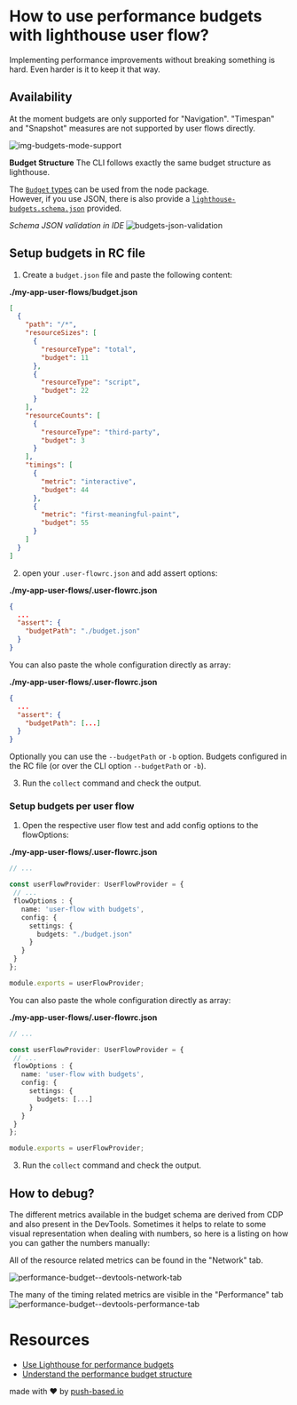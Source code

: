# How to use performance budgets with lighthouse user flow?

Implementing performance improvements without breaking something is hard. 
Even harder is it to keep it that way.

## Availability

At the moment budgets are only supported for "Navigation". "Timespan" and "Snapshot" measures are not supported by user flows directly. 

![img-budgets-mode-support](https://user-images.githubusercontent.com/10064416/164580628-967f169e-f4ee-4aca-9cb4-bd9a787b8762.PNG)

**Budget Structure**
The CLI follows exactly the same budget structure as lighthouse. 

The [`Budget` types](https://github.com/GoogleChrome/lighthouse/blob/89a61379e6bd0a55b94643b3ce583c00203c0fbc/types/lhr/budget.d.ts) can be used from the node package.  
However, if you use JSON, there is also provide a [`lighthouse-budgets.schema.json`](../src/lighthouse-budgets.schema.json) provided.

_Schema JSON validation in IDE_
![budgets-json-validation](https://user-images.githubusercontent.com/10064416/164541563-57379716-ec88-423b-9e5d-bd10d0c4a78d.PNG)

## Setup budgets in RC file

1. Create a `budget.json` file and paste the following content:  

**./my-app-user-flows/budget.json**
```json
[
  {
    "path": "/*",
    "resourceSizes": [
      {
        "resourceType": "total",
        "budget": 11
      },
      {
        "resourceType": "script",
        "budget": 22
      }
    ],
    "resourceCounts": [
      {
        "resourceType": "third-party",
        "budget": 3
      }
    ],
    "timings": [
      {
        "metric": "interactive",
        "budget": 44
      },
      {
        "metric": "first-meaningful-paint",
        "budget": 55
      }
    ]
  }
]
```

2. open your `.user-flowrc.json` and add assert options:

**./my-app-user-flows/.user-flowrc.json**
```json
{
  ...
  "assert": {
    "budgetPath": "./budget.json"
  }
}
```
You can also paste the whole configuration directly as array:

**./my-app-user-flows/.user-flowrc.json**
```json
{
  ...
  "assert": {
    "budgetPath": [...]
  }
}
```

Optionally you can use the `--budgetPath` or `-b` option.
Budgets configured in the RC file (or over the CLI option `--budgetPath` or `-b`).

3. Run the `collect` command and check the output.

### Setup budgets per user flow

1. Open the respective user flow test and add config options to the flowOptions:

**./my-app-user-flows/.user-flowrc.json**
 ```typescript
// ...

const userFlowProvider: UserFlowProvider = {
  // ...
  flowOptions : {
    name: 'user-flow with budgets',
    config: {
      settings: {
        budgets: "./budget.json"
      }
    }
  }
};

module.exports = userFlowProvider;
```
You can also paste the whole configuration directly as array:

**./my-app-user-flows/.user-flowrc.json**
 ```typescript
// ...

const userFlowProvider: UserFlowProvider = {
  // ...
  flowOptions : {
    name: 'user-flow with budgets',
    config: {
      settings: {
        budgets: [...]
      }
    }
  }
};

module.exports = userFlowProvider;
```
3. Run the `collect` command and check the output.

## How to debug?

The different metrics available in the budget schema are derived from CDP and also present in the DevTools.
Sometimes it helps to relate to some visual representation when dealing with numbers, so here is a listing on how you can gather the numbers manually:

All of the resource related metrics can be found in the "Network" tab.

![performance-budget--devtools-network-tab](https://user-images.githubusercontent.com/10064416/164570333-f11c2ec2-64b3-4f95-b845-0ba19fb23c30.png)

The many of the timing related metrics are visible in the "Performance" tab
![performance-budget--devtools-performance-tab](https://user-images.githubusercontent.com/10064416/164570353-6f9ff215-ad25-4928-9ca1-49151a4e57ed.png)


# Resources
- [Use Lighthouse for performance budgets](https://web.dev/use-lighthouse-for-performance-budgets/?utm_source=lighthouse&utm_medium=node)
- [Understand the performance budget structure](https://github.com/GoogleChrome/lighthouse/blob/master/docs/performance-budgets.md)

made with ❤ by [push-based.io](https://www.push-based.io)
